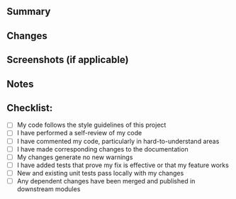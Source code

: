 ## Summary

<!--
What are the main issue this PR is trying to solve?
Give a high-level description of the changes.
#Examples: Added a new Camunda workflow to support the app flow.
-->

## Changes

<!--
What are the main changes in the PR?
List out the bigger changes made
#Examples:
- Added a search feature in web app
- Renamed DB fields
-->

## Screenshots (if applicable)

<!--
Add screenshots highlighting the changes.
-->

## Notes

<!-- You can add any concerns highlighted during code review that cannot be addressed, any limitations in the changes, any subsequent actions to be taken, or anything noteworthy about the change that a reviewer would benefit from etc.-->

## Checklist:

- [ ] My code follows the style guidelines of this project
- [ ] I have performed a self-review of my code
- [ ] I have commented my code, particularly in hard-to-understand areas
- [ ] I have made corresponding changes to the documentation
- [ ] My changes generate no new warnings
- [ ] I have added tests that prove my fix is effective or that my feature works
- [ ] New and existing unit tests pass locally with my changes
- [ ] Any dependent changes have been merged and published in downstream modules
